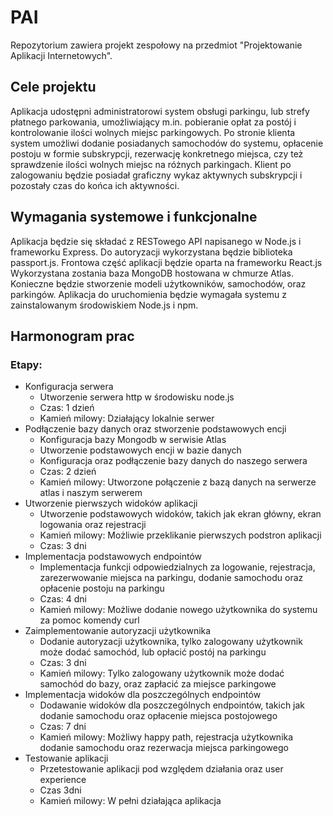 # PAI

Repozytorium zawiera projekt zespołowy na przedmiot "Projektowanie Aplikacji Internetowych".

## Cele projektu

Aplikacja udostępni administratorowi system obsługi parkingu, lub strefy płatnego parkowania, umożliwiający m.in. pobieranie opłat za postój i kontrolowanie ilości wolnych miejsc parkingowych.
Po stronie klienta system umożliwi dodanie posiadanych samochodów do systemu, opłacenie postoju w formie subskrypcji, rezerwację konkretnego miejsca, czy też sprawdzenie ilości wolnych miejsc na różnych parkingach.
Klient po zalogowaniu będzie posiadał graficzny wykaz aktywnych subskrypcji i pozostały czas do końca ich aktywności.

## Wymagania systemowe i funkcjonalne

Aplikacja będzie się składać z RESTowego API napisanego w Node.js i frameworku Express. Do autoryzacji wykorzystana będzie biblioteka passport.js.
Frontowa część aplikacji będzie oparta na frameworku React.js
Wykorzystana zostania baza MongoDB hostowana w chmurze Atlas. Konieczne będzie stworzenie modeli użytkowników, samochodów, oraz parkingów.
Aplikacja do uruchomienia będzie wymagała systemu z zainstalowanym środowiskiem Node.js i npm.

## Harmonogram prac

### Etapy:
- Konfiguracja serwera
	- Utworzenie serwera http w środowisku node.js  
	- Czas: 1 dzień
	- Kamień milowy: Działający lokalnie serwer
- Podłączenie bazy danych oraz stworzenie podstawowych encji
  - Konfiguracja bazy Mongodb w serwisie Atlas
  - Utworzenie podstawowych encji w bazie danych
  - Konfiguracja oraz podłączenie bazy danych do naszego serwera
  - Czas: 2 dzień
  - Kamień milowy: Utworzone połączenie z bazą danych na serwerze atlas i naszym serwerem
- Utworzenie pierwszych widoków aplikacji
  - Utworzenie podstawowych widoków, takich jak ekran główny, ekran logowania oraz rejestracji
  - Kamień milowy: Możliwie przeklikanie pierwszych podstron aplikacji
  - Czas: 3 dni
- Implementacja podstawowych endpointów
  - Implementacja funkcji odpowiedzialnych za logowanie, rejestracja, zarezerwowanie miejsca na parkingu, dodanie samochodu oraz opłacenie postoju na parkingu
  - Czas: 4 dni
  - Kamień milowy: Możliwe dodanie nowego użytkownika do systemu za pomoc komendy curl
- Zaimplementowanie autoryzacji użytkownika
  - Dodanie autoryzacji użytkownika, tylko zalogowany użytkownik może dodać samochód, lub opłacić postój na parkingu
  - Czas: 3 dni
  - Kamień milowy: Tylko zalogowany użytkownik może dodać samochód do bazy, oraz zapłacić za miejsce parkingowe
- Implementacja widoków dla poszczególnych endpointów
  - Dodawanie widoków dla poszczególnych endpointów, takich jak dodanie samochodu oraz opłacenie miejsca postojowego
  - Czas: 7 dni
  - Kamień milowy: Możliwy happy path, rejestracja użytkownika dodanie samochodu oraz rezerwacja miejsca parkingowego
- Testowanie aplikacji 
	- Przetestowanie aplikacji  pod względem działania oraz user experience
  - Czas 3dni
  - Kamień milowy: W pełni działająca aplikacja
